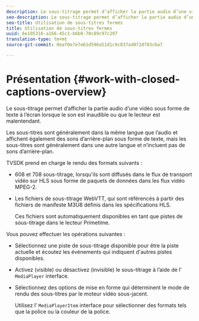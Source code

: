 ```yaml
---
description: Le sous-titrage permet d’afficher la partie audio d’une vidéo sous forme de texte à l’écran lorsque le son est inaudible ou que le lecteur est malentendant.
seo-description: Le sous-titrage permet d’afficher la partie audio d’une vidéo sous forme de texte à l’écran lorsque le son est inaudible ou que le lecteur est malentendant.
seo-title: Utilisation de sous-titres fermés
title: Utilisation de sous-titres fermés
uuid: 6e105316-a166-45c1-b6b0-70c89c97c297
translation-type: tm+mt
source-git-commit: 0eaf0e7e7e61d596a51d1c9c837ad072d703c6a7

---
```



# Présentation {#work-with-closed-captions-overview}

Le sous-titrage permet d’afficher la partie audio d’une vidéo sous forme de texte à l’écran lorsque le son est inaudible ou que le lecteur est malentendant.

Les sous-titres sont généralement dans la même langue que l’audio et affichent également des sons d’arrière-plan sous forme de texte, mais les sous-titres sont généralement dans une autre langue et n’incluent pas de sons d’arrière-plan.

TVSDK prend en charge le rendu des formats suivants :

* 608 et 708 sous-titrage, lorsqu&#39;ils sont diffusés dans le flux de transport vidéo sur HLS sous forme de paquets de données dans les flux vidéo MPEG-2.
* Les fichiers de sous-titrage WebVTT, qui sont référencés à partir des fichiers de manifeste M3U8 définis dans les spécifications HLS.

   Ces fichiers sont automatiquement disponibles en tant que pistes de sous-titrage dans le lecteur Primetime.

Vous pouvez effectuer les opérations suivantes :

* Sélectionnez une piste de sous-titrage disponible pour être la piste actuelle et écoutez les événements qui indiquent d&#39;autres pistes disponibles.
* Activez (visible) ou désactivez (invisible) le sous-titrage à l’aide de l’ `MediaPlayer` interface.
* Sélectionnez des options de mise en forme qui déterminent le mode de rendu des sous-titres par le moteur vidéo sous-jacent.

   Utilisez l’ `MediaPlayerItem` interface pour sélectionner des formats tels que la police ou la couleur de la police.

